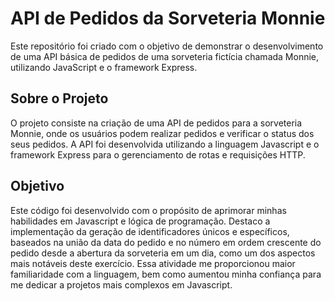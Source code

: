 # API de Pedidos da Sorveteria Monnie

Este repositório foi criado com o objetivo de demonstrar o desenvolvimento de uma API básica de pedidos de uma sorveteria fictícia chamada Monnie, utilizando JavaScript e o framework Express.

## Sobre o Projeto

O projeto consiste na criação de uma API de pedidos para a sorveteria Monnie, onde os usuários podem realizar pedidos e verificar o status dos seus pedidos. A API foi desenvolvida utilizando a linguagem Javascript e o framework Express para o gerenciamento de rotas e requisições HTTP.

## Objetivo

Este código foi desenvolvido com o propósito de aprimorar minhas habilidades em Javascript e lógica de programação. Destaco a implementação da geração de identificadores únicos e específicos, baseados na união da data do pedido e no número em ordem crescente do pedido desde a abertura da sorveteria em um dia, como um dos aspectos mais notáveis deste exercício. Essa atividade me proporcionou maior familiaridade com a linguagem, bem como aumentou minha confiança para me dedicar a projetos mais complexos em Javascript.
